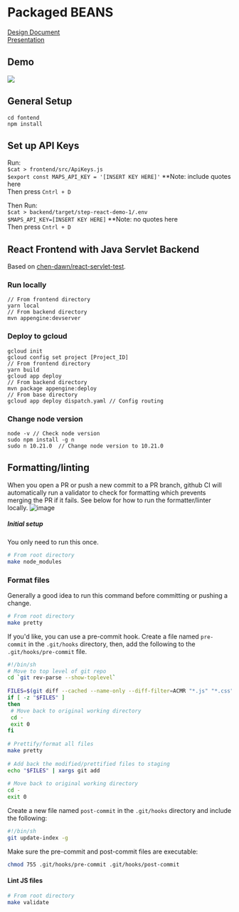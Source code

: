 # Packaged BEANS
[Design Document](https://docs.google.com/document/d/1wenfQkW7sKlqayKXsfdZ1LymAdhfE1ORGSWT_-pbG0Q/edit?ts=5ee37a05#) <br />
[Presentation](https://docs.google.com/presentation/d/16ic7o87Vzr8WgynWzaA1X_6zTZmoAjh93ASoStsMZEY/edit?ts=5f23316b#slide=id.g8b4189aea4_13_896)

## Demo
![](https://github.com/googleinterns/step88-2020/blob/update-readme/demo.gif)

## General Setup
```
cd fontend
npm install
```
## Set up API Keys
Run:  
`$cat > frontend/src/ApiKeys.js`  
`$export const MAPS_API_KEY = '[INSERT KEY HERE]'` **Note: include quotes here  
Then press `Cntrl + D`  

Then Run:  
`$cat > backend/target/step-react-demo-1/.env`  
`$MAPS_API_KEY=[INSERT KEY HERE]` **Note: no quotes here  
Then press `Cntrl + D`  

## React Frontend with Java Servlet Backend
Based on [chen-dawn/react-servlet-test](https://github.com/chen-dawn/react-servlet-test).

### Run locally
```
// From frontend directory
yarn local
// From backend directory
mvn appengine:devserver
```

### Deploy to gcloud
```
gcloud init
gcloud config set project [Project_ID]
// From frontend directory
yarn build 
gcloud app deploy
// From backend directory
mvn package appengine:deploy
// From base directory
gcloud app deploy dispatch.yaml // Config routing
```

### Change node version
```
node -v // Check node version
sudo npm install -g n
sudo n 10.21.0  // Change node version to 10.21.0
```

## Formatting/linting
When you open a PR or push a new commit to a PR branch, github CI will automatically run a validator to check for formatting which prevents merging the PR if it fails.
See below for how to run the formatter/linter locally.
![image](https://user-images.githubusercontent.com/22455214/85607255-ecb9d880-b621-11ea-9d58-ffc24d841fbd.png)

##### Initial setup
You only need to run this once.
```bash
# From root directory
make node_modules
```

### Format files
Generally a good idea to run this command before committing or pushing a change.
```bash
# From root directory
make pretty
```

If you'd like, you can use a pre-commit hook. Create a file named `pre-commit` in the `.git/hooks` directory, then, add the following to the `.git/hooks/pre-commit` file.
```bash
#!/bin/sh
# Move to top level of git repo
cd `git rev-parse --show-toplevel`
 
FILES=$(git diff --cached --name-only --diff-filter=ACMR "*.js" "*.css" "*.java" | sed 's| |\\ |g')
if [ -z "$FILES" ]
then
 # Move back to original working directory
 cd -
 exit 0
fi
 
# Prettify/format all files
make pretty
 
# Add back the modified/prettified files to staging
echo "$FILES" | xargs git add
 
# Move back to original working directory
cd -
exit 0
```
Create a new file named `post-commit` in the `.git/hooks` directory and include the following:
```bash
#!/bin/sh
git update-index -g
```
Make sure the pre-commit and post-commit files are executable:
```bash
chmod 755 .git/hooks/pre-commit .git/hooks/post-commit
```

#### Lint JS files
```bash
# From root directory
make validate
```
